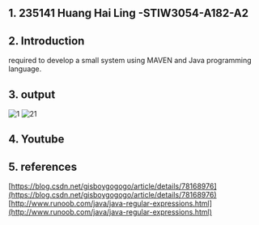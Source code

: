 ## 1. 235141 Huang Hai Ling -STIW3054-A182-A2
## 2. Introduction
   required to develop a small system using MAVEN and Java programming language.    
## 3. output
![1](https://user-images.githubusercontent.com/39902528/55492281-91d94180-5669-11e9-9ef9-5b6966141948.png)
![21](https://user-images.githubusercontent.com/39902528/55492283-930a6e80-5669-11e9-9952-7b461a4b8057.png)

## 4. Youtube


## 5. references
[https://blog.csdn.net/gisboygogogo/article/details/78168976](https://blog.csdn.net/gisboygogogo/article/details/78168976)
[http://www.runoob.com/java/java-regular-expressions.html](http://www.runoob.com/java/java-regular-expressions.html)
